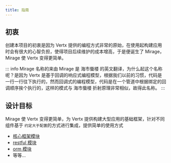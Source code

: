 ```yaml
---
title: 指南
---
```


## 初衷

创建本项目的初衷是因为 Vertx 提供的编程方式非常的原始，在使用起构建应用时会有很大的心智负担，使得项目后续维护的成本增高，于是便诞生了 Mirage，Mirage 使 Vertx 变得更简单。

::: info Mirage 名称的来由
Mirage 是 海市蜃楼 的英文翻译，为什么起这个名称呢？是因为 Vertx 是基于回调的响应式编程模型，根据我们以前的习惯，代码是一行一行往下执行的，然而回调式的编程模型，代码是在一个管道中根据绑定的回调顺序挨个执行的，这样的模式与 海市蜃楼 折射原理非常相似，故得此名称。
:::

## 设计目标

Mirage 使 Vertx 变得更简单，为 Vertx 提供构建大型应用的基础框架，针对不同组件基于 `约定大于配置`的方式进行集成，提供简单的使用方式

* [核心框架模块](/zh/framework)
* [restful 模块](/zh/restful)
* [orm 模块](/zh/orm)
* 等等...



 

